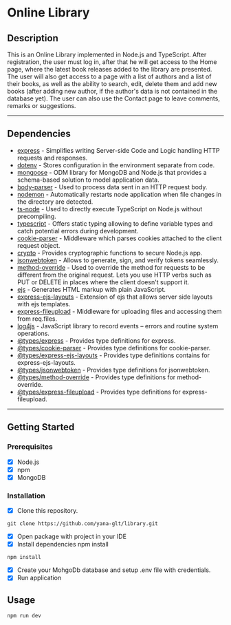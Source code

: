 # Online Library

## Description
This is an Online Library implemented in Node.js and TypeScript.
After registration, the user must log in, after that he will get access to the Home page, where the latest book releases added to the library are presented. 
The user will also get access to a page with a list of authors and a list of their books, 
as well as the ability to search, edit, delete them and add new books (after adding new author, if the author's data is not contained in the database yet). 
The user can also use the Contact page to leave comments, remarks or suggestions.

___

## Dependencies

- [express](https://www.npmjs.com/package/express) - Simplifies writing Server-side Code and Logic handling HTTP requests and responses.
- [dotenv](https://www.npmjs.com/package/dotenv) - Stores configuration in the environment separate from code.
- [mongoose](https://www.npmjs.com/package/mongoose) - ODM library for MongoDB and Node.js that provides a schema-based solution to model application data.
- [body-parser](https://www.npmjs.com/package/body-parser) - Used to process data sent in an HTTP request body.
- [nodemon](https://www.npmjs.com/package/nodemon) - Automatically restarts node application when file changes in the directory are detected.
- [ts-node](https://www.npmjs.com/package/ts-node) - Used to directly execute TypeScript on Node.js without precompiling.
- [typescript](https://www.npmjs.com/package/typescript) -  Offers static typing allowing to define variable types and catch potential errors during development.
- [cookie-parser](https://www.npmjs.com/package/cookie-parser) - Middleware which parses cookies attached to the client request object.
- [crypto](https://www.npmjs.com/package/crypto) - Provides cryptographic functions to secure Node.js app.
- [jsonwebtoken](https://www.npmjs.com/package/jsonwebtoken) - Allows to generate, sign, and verify tokens seamlessly.
- [method-override](https://www.npmjs.com/package/method-override) - Used to override the method for requests to be different from the original request. Lets you use HTTP verbs such as PUT or DELETE in places where the client doesn't support it.
- [ejs](https://www.npmjs.com/package/ejs) - Generates HTML markup with plain JavaScript.
- [express-ejs-layouts](https://www.npmjs.com/package/express-ejs-layouts) - Extension of ejs that allows server side layouts with ejs templates.
- [express-fileupload](https://www.npmjs.com/package/express-fileupload) - Middleware for uploading files and accessing them from req.files.
- [log4js](https://www.npmjs.com/package/log4js) - JavaScript library to record events – errors and routine system operations.
- [@types/express](https://www.npmjs.com/package/@types/express) - Provides type definitions for express.
- [@types/cookie-parser](https://www.npmjs.com/package/@types/cookie-parser) - Provides type definitions for cookie-parser.
- [@types/express-ejs-layouts](https://www.npmjs.com/package/@types/express-ejs-layouts) - Provides type definitions contains for express-ejs-layouts.
- [@types/jsonwebtoken](https://www.npmjs.com/package/@types/jsonwebtoken) - Provides type definitions for jsonwebtoken.
- [@types/method-override](https://www.npmjs.com/package/@types/method-override) - Provides type definitions for method-override.
- [@types/express-fileupload](https://www.npmjs.com/package/@types/express-fileupload) - Provides type definitions for express-fileupload.
  
___  
  
## Getting Started

### Prerequisites

- [X] Node.js
- [X] npm
- [X] MongoDB

### Installation

- [X] Clone this repository.
```
git clone https://github.com/yana-glt/library.git
```

- [X] Open package with project in your IDE
- [X] Install dependencies npm install
```
npm install
```
- [X] Create your MohgoDb database and setup .env file with credentials.
- [X] Run application

## Usage

```
npm run dev 
```